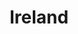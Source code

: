 ---
layout: single-page
id: overview
nav: true
nav-order: 1
title: Ireland

banner:
  title-sup:
  title: Ireland
  title-sub: Think you know Ireland? Think again.

primary-cta:
  label: See All Offers
  link: "#offers"
---